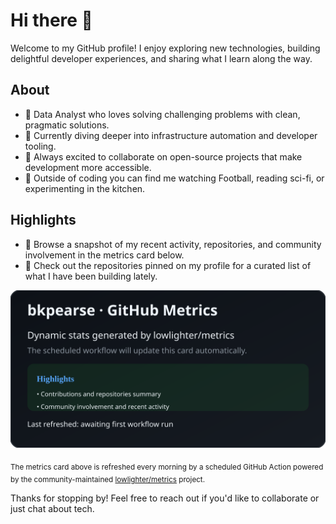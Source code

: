 # Hi there 👋

Welcome to my GitHub profile! I enjoy exploring new technologies, building delightful developer experiences, and sharing what I learn along the way.

## About
- 💼 Data Analyst who loves solving challenging problems with clean, pragmatic solutions.
- 🌱 Currently diving deeper into infrastructure automation and developer tooling.
- 🤝 Always excited to collaborate on open-source projects that make development more accessible.
- 🎯 Outside of coding you can find me watching Football, reading sci-fi, or experimenting in the kitchen.

## Highlights
- 📌 Browse a snapshot of my recent activity, repositories, and community involvement in the metrics card below.
- 🧰 Check out the repositories pinned on my profile for a curated list of what I have been building lately.

![GitHub Metrics](./metrics.svg)

<sub>The metrics card above is refreshed every morning by a scheduled GitHub Action powered by the community-maintained <a href="https://github.com/lowlighter/metrics">lowlighter/metrics</a> project.</sub>

Thanks for stopping by! Feel free to reach out if you'd like to collaborate or just chat about tech.
